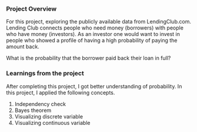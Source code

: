 ### Project Overview

 For this project, exploring the publicly available data from LendingClub.com. Lending Club connects people who need money (borrowers) with people who have money (investors). As an investor one would want to invest in people who showed a profile of having a high probability of paying the amount back.

What is the probability that the borrower paid back their loan in full?


### Learnings from the project

After completing this project, I got better understanding of probability. In this project, I applied the following concepts.

1. Independency check
2. Bayes theorem
3. Visualizing discrete variable
4. Visualizing continuous variable


